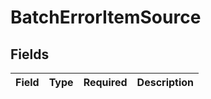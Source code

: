 # BatchErrorItemSource


## Fields

| Field       | Type        | Required    | Description |
| ----------- | ----------- | ----------- | ----------- |